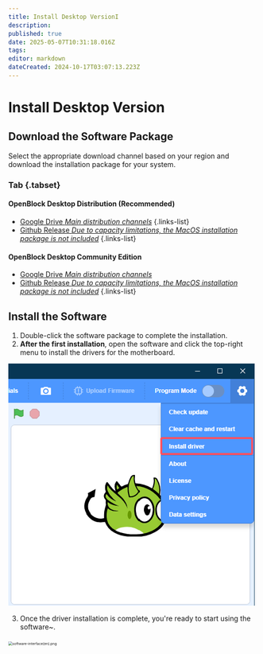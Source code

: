 ```yaml
---
title: Install Desktop VersionI
description: 
published: true
date: 2025-05-07T10:31:18.016Z
tags: 
editor: markdown
dateCreated: 2024-10-17T03:07:13.223Z
---
```


# Install Desktop Version

## Download the Software Package

Select the appropriate download channel based on your region and download the installation package for your system.

### Tab {.tabset}

#### OpenBlock Desktop Distribution (Recommended)

- [Google Drive *Main distribution channels*](https://drive.google.com/drive/folders/1Hbr35tD0CvtAWv3w_ws1uFhUDsqUfvAW?usp=sharing)
{.links-list}
- [Github Release *Due to capacity limitations, the MacOS installation package is not included*](https://github.com/openblockee/openblock-distro-desktop/releases/latest)
{.links-list}

#### OpenBlock Desktop Community Edition

- [Google Drive *Main distribution channels*](https://drive.google.com/drive/folders/1Hvx5gQR_7MeoQJ9mmzyrhGUFks1TAFq_?usp=sharing)
- [Github Release *Due to capacity limitations, the MacOS installation package is not included*](https://github.com/openblockcc/openblock-desktop/releases/latest)
{.links-list}

## Install the Software

1. Double-click the software package to complete the installation.
2. **After the first installation**, open the software and click the top-right menu to install the drivers for the motherboard.

![install-driver.png](/assets/install-driver(en).png)

3. Once the driver installation is complete, you're ready to start using the software~.

<img src="/assets/software-interface.png" alt="software-interface(en).png" style="zoom:50%;" />